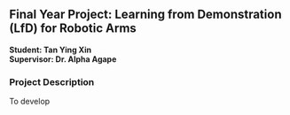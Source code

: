 ## Final Year Project: Learning from Demonstration (LfD) for Robotic Arms
**Student: Tan Ying Xin** <br>
**Supervisor: Dr. Alpha Agape**

### Project Description
To develop 

